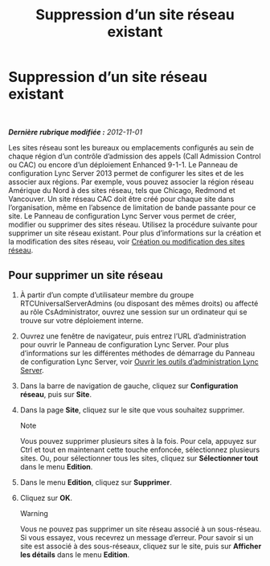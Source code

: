 ﻿---
title: Suppression d’un site réseau existant
TOCTitle: Suppression d’un site réseau existant
ms:assetid: 2762149b-3572-4513-b838-beda7fa9e81e
ms:mtpsurl: https://technet.microsoft.com/fr-fr/library/JJ688001(v=OCS.15)
ms:contentKeyID: 49891274
ms.date: 05/20/2016
mtps_version: v=OCS.15
ms.translationtype: HT
---

# Suppression d’un site réseau existant

 

_**Dernière rubrique modifiée :** 2012-11-01_

Les sites réseau sont les bureaux ou emplacements configurés au sein de chaque région d’un contrôle d’admission des appels (Call Admission Control ou CAC) ou encore d’un déploiement Enhanced 9-1-1. Le Panneau de configuration Lync Server 2013 permet de configurer les sites et de les associer aux régions. Par exemple, vous pouvez associer la région réseau Amérique du Nord à des sites réseau, tels que Chicago, Redmond et Vancouver. Un site réseau CAC doit être créé pour chaque site dans l’organisation, même en l’absence de limitation de bande passante pour ce site. Le Panneau de configuration Lync Server vous permet de créer, modifier ou supprimer des sites réseau. Utilisez la procédure suivante pour supprimer un site réseau existant. Pour plus d’informations sur la création et la modification des sites réseau, voir [Création ou modification des sites réseau](lync-server-2013-creating-or-modifying-network-sites.md).

## Pour supprimer un site réseau

1.  À partir d’un compte d’utilisateur membre du groupe RTCUniversalServerAdmins (ou disposant des mêmes droits) ou affecté au rôle CsAdministrator, ouvrez une session sur un ordinateur qui se trouve sur votre déploiement interne.

2.  Ouvrez une fenêtre de navigateur, puis entrez l’URL d’administration pour ouvrir le Panneau de configuration Lync Server. Pour plus d’informations sur les différentes méthodes de démarrage du Panneau de configuration Lync Server, voir [Ouvrir les outils d’administration Lync Server](lync-server-2013-open-lync-server-administrative-tools.md).

3.  Dans la barre de navigation de gauche, cliquez sur **Configuration réseau**, puis sur **Site**.

4.  Dans la page **Site**, cliquez sur le site que vous souhaitez supprimer.
    
    > [!note]  
    > Vous pouvez supprimer plusieurs sites à la fois. Pour cela, appuyez sur Ctrl et tout en maintenant cette touche enfoncée, sélectionnez plusieurs sites. Ou, pour sélectionner tous les sites, cliquez sur <strong>Sélectionner tout</strong> dans le menu <strong>Edition</strong>.

5.  Dans le menu **Edition**, cliquez sur **Supprimer**.

6.  Cliquez sur **OK**.
    
    > [!warning]  
    > Vous ne pouvez pas supprimer un site réseau associé à un sous-réseau. Si vous essayez, vous recevrez un message d’erreur. Pour savoir si un site est associé à des sous-réseaux, cliquez sur le site, puis sur <strong>Afficher les détails</strong> dans le menu <strong>Edition</strong>.
